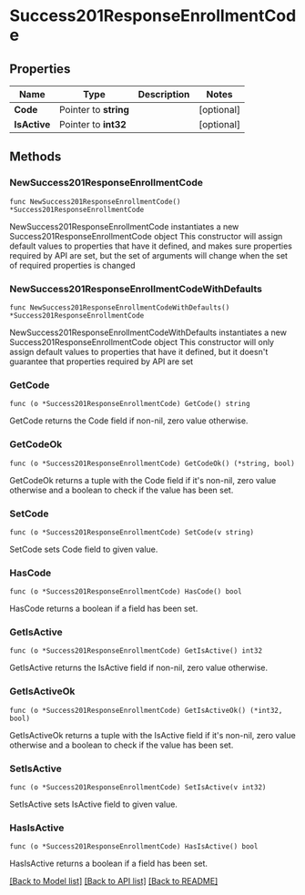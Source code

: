 # Success201ResponseEnrollmentCode

## Properties

Name | Type | Description | Notes
------------ | ------------- | ------------- | -------------
**Code** | Pointer to **string** |  | [optional] 
**IsActive** | Pointer to **int32** |  | [optional] 

## Methods

### NewSuccess201ResponseEnrollmentCode

`func NewSuccess201ResponseEnrollmentCode() *Success201ResponseEnrollmentCode`

NewSuccess201ResponseEnrollmentCode instantiates a new Success201ResponseEnrollmentCode object
This constructor will assign default values to properties that have it defined,
and makes sure properties required by API are set, but the set of arguments
will change when the set of required properties is changed

### NewSuccess201ResponseEnrollmentCodeWithDefaults

`func NewSuccess201ResponseEnrollmentCodeWithDefaults() *Success201ResponseEnrollmentCode`

NewSuccess201ResponseEnrollmentCodeWithDefaults instantiates a new Success201ResponseEnrollmentCode object
This constructor will only assign default values to properties that have it defined,
but it doesn't guarantee that properties required by API are set

### GetCode

`func (o *Success201ResponseEnrollmentCode) GetCode() string`

GetCode returns the Code field if non-nil, zero value otherwise.

### GetCodeOk

`func (o *Success201ResponseEnrollmentCode) GetCodeOk() (*string, bool)`

GetCodeOk returns a tuple with the Code field if it's non-nil, zero value otherwise
and a boolean to check if the value has been set.

### SetCode

`func (o *Success201ResponseEnrollmentCode) SetCode(v string)`

SetCode sets Code field to given value.

### HasCode

`func (o *Success201ResponseEnrollmentCode) HasCode() bool`

HasCode returns a boolean if a field has been set.

### GetIsActive

`func (o *Success201ResponseEnrollmentCode) GetIsActive() int32`

GetIsActive returns the IsActive field if non-nil, zero value otherwise.

### GetIsActiveOk

`func (o *Success201ResponseEnrollmentCode) GetIsActiveOk() (*int32, bool)`

GetIsActiveOk returns a tuple with the IsActive field if it's non-nil, zero value otherwise
and a boolean to check if the value has been set.

### SetIsActive

`func (o *Success201ResponseEnrollmentCode) SetIsActive(v int32)`

SetIsActive sets IsActive field to given value.

### HasIsActive

`func (o *Success201ResponseEnrollmentCode) HasIsActive() bool`

HasIsActive returns a boolean if a field has been set.


[[Back to Model list]](../README.md#documentation-for-models) [[Back to API list]](../README.md#documentation-for-api-endpoints) [[Back to README]](../README.md)


